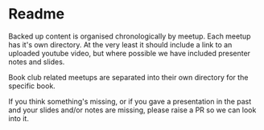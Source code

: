 # Readme

Backed up content is organised chronologically by meetup. Each meetup has it's
own directory. At the very least it should include a link to an uploaded youtube
video, but where possible we have included presenter notes and slides.

Book club related meetups are separated into their own directory for the
specific book.

If you think something's missing, or if you gave a presentation in the past and
your slides and/or notes are missing, please raise a PR so we can look into it.
